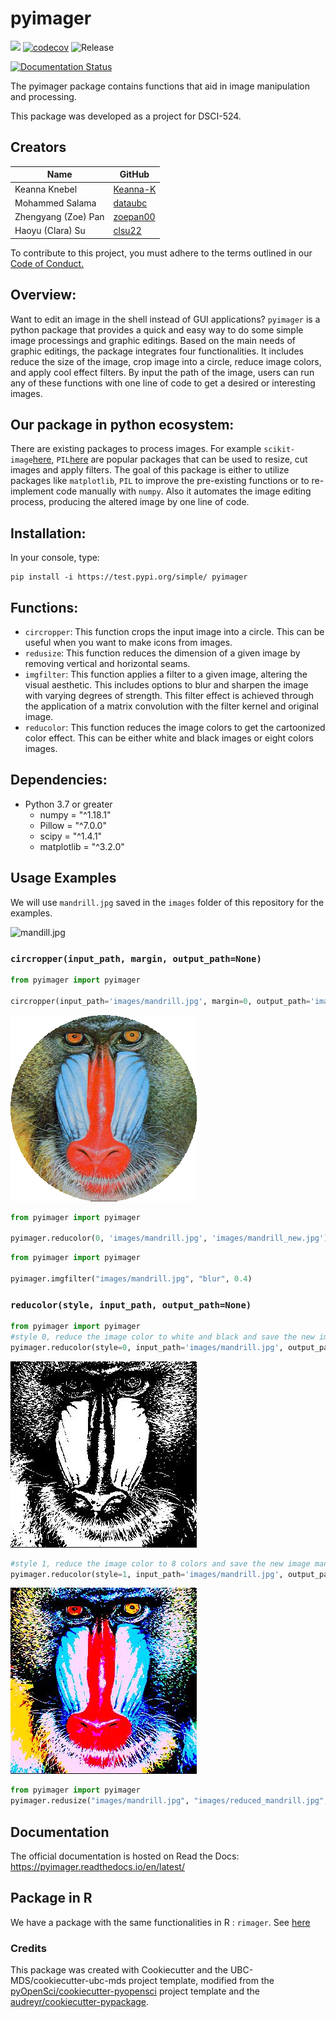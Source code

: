 # pyimager 

![](https://github.com/UBC-MDS/pyimager/workflows/build/badge.svg) [![codecov](https://codecov.io/gh/UBC-MDS/pyimager/branch/master/graph/badge.svg)](https://codecov.io/gh/UBC-MDS/pyimager) ![Release](https://github.com/UBC-MDS/pyimager/workflows/Release/badge.svg)

[![Documentation Status](https://readthedocs.org/projects/pyimager/badge/?version=latest)](https://pyimager.readthedocs.io/en/latest/?badge=latest)

The pyimager package contains functions that aid in image manipulation and processing.

This package was developed as a project for DSCI-524.

## Creators

| Name | GitHub |
|---|---|
| Keanna Knebel| [Keanna-K](https://github.com/Keanna-K) |
| Mohammed Salama | [dataubc](https://github.com/dataubc) |
| Zhengyang (Zoe) Pan | [zoepan00](https://github.com/zoepan00) |
| Haoyu (Clara) Su | [clsu22](https://github.com/clsu22) |

To contribute to this project, you must adhere to the terms outlined in our [Code of Conduct.](https://github.com/UBC-MDS/pyimager/blob/master/CONDUCT.md)

## Overview:

Want to edit an image in the shell instead of GUI applications? `pyimager` is a python package that provides a quick and easy way to do some simple image processings and graphic editings. Based on the main needs of graphic editings, the package integrates four functionalities. It includes reduce the size of the image, crop image into a circle, reduce image colors, and apply cool effect filters. By input the path of the image, users can run any of these functions with one line of code to get a desired or interesting images.

## Our package in python ecosystem:

There are existing packages to process images. For example `scikit-image`[here](https://scikit-image.org/docs/stable/auto_examples/), `PIL`[here](https://pillow.readthedocs.io/en/stable/handbook/index.html) are popular packages that can be used to resize, cut images and apply filters. The goal of this package is either to utilize packages like `matplotlib`, `PIL` to improve the pre-existing functions or to re-implement code manually with `numpy`. Also it automates the image editing process, producing the altered image by one line of code.

## Installation:

In your console, type:

```
pip install -i https://test.pypi.org/simple/ pyimager
```

## Functions:

- `circropper`: This function crops the input image into a circle. This can be useful when you want to make icons from images. 
- `redusize`: This function reduces the dimension of a given image by removing vertical and horizontal seams.
- `imgfilter`: This function applies a filter to a given image, altering the visual aesthetic. This includes options to blur and sharpen the image with varying degrees of strength. This filter effect is achieved through the application of a matrix convolution with the filter kernel and original image.  
- `reducolor`: This function reduces the image colors to get the cartoonized color effect. This can be either white and black images or eight colors images. 


## Dependencies:
- Python 3.7 or greater
    - numpy = "^1.18.1"
    - Pillow = "^7.0.0"
    - scipy = "^1.4.1"
    - matplotlib = "^3.2.0"

## Usage Examples 

We will use `mandrill.jpg` saved in the `images` folder of this repository for the examples.

![mandill.jpg](images/mandrill.jpg)

### `circropper(input_path, margin, output_path=None)` 
```python
from pyimager import pyimager

circropper(input_path='images/mandrill.jpg', margin=0, output_path='images/mandrill_circropper.png')
```
![images/mandrill_circropper.png](images/mandrill_circropper.png)
```python 
from pyimager import pyimager

pyimager.reducolor(0, 'images/mandrill.jpg', 'images/mandrill_new.jpg')
```

```python
from pyimager import pyimager

pyimager.imgfilter("images/mandrill.jpg", "blur", 0.4)
```

### `reducolor(style, input_path, output_path=None)`  

```python
from pyimager import pyimager
#style 0, reduce the image color to white and black and save the new image mandrill_reducolor0.jpg in the images folder
pyimager.reducolor(style=0, input_path='images/mandrill.jpg', output_path='images/mandrill_reducolor0.jpg')
```
![mandrill_reducolor0.jpg](images/mandrill_reducolor0.jpg)

```python
#style 1, reduce the image color to 8 colors and save the new image mandrill_reducolor1.jpg in the images folder
pyimager.reducolor(style=1, input_path='images/mandrill.jpg', output_path='images/mandrill_reducolor1.jpg')
```
![mandrill_reducolor0.jpg](images/mandrill_reducolor1.jpg)

```python
from pyimager import pyimager
pyimager.redusize("images/mandrill.jpg", "images/reduced_mandrill.jpg", 200, 300)
```
## Documentation
The official documentation is hosted on Read the Docs: <https://pyimager.readthedocs.io/en/latest/>

## Package in R

We have a package with the same functionalities in R : `rimager`. See [here](https://github.com/UBC-MDS/rimager)  

### Credits
This package was created with Cookiecutter and the UBC-MDS/cookiecutter-ubc-mds project template, modified from the [pyOpenSci/cookiecutter-pyopensci](https://github.com/pyOpenSci/cookiecutter-pyopensci) project template and the [audreyr/cookiecutter-pypackage](https://github.com/audreyr/cookiecutter-pypackage).
